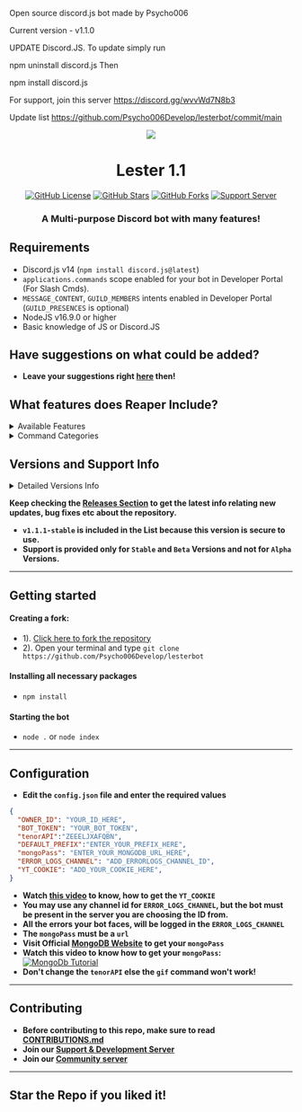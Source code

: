 Open source discord.js bot made by Psycho006

Current version - v1.1.0

UPDATE Discord.JS. To update simply run

npm uninstall discord.js
Then

npm install discord.js

For support, join this server https://discord.gg/wvvWd7N8b3

Update list https://github.com/Psycho006Develop/lesterbot/commit/main




**<p align="center"> <img src="https://cdn.discordapp.com/attachments/1115316773265342555/1115360596502773880/LesterCrest-GTAVee.png" /> </p>**


<h1 align="center"> Lester 1.1  </h1>
<p align="center">
<a href="https://github.com/Psycho006Develop/lesterbot/blob/main/LICENSE"><img alt="GitHub License" src="https://img.shields.io/github/license/Psycho006Develop/lesterbot?style=for-the-badge"></a>
<a href="https://github.com/Psycho006Develop/stargazers"><img alt="GitHub Stars" src="https://img.shields.io/github/stars/Psycho006Develop/lesterbot?style=for-the-badge"></a> 
<a href="https://github.com/Psycho006Develop/lesterbot/network"><img alt="GitHub Forks" src="https://img.shields.io/github/forks/Psycho006Develop/lesterbot?style=for-the-badge"></a>
<a href="https://discord.gg/pk8Ve68UEH"><img alt="Support Server" src="https://img.shields.io/badge/Discord-7289DA?style=for-the-badge&logo=discord&logoColor=white"></a>
</p>
<h3 align="center">A Multi-purpose Discord bot with many features!</h3>



## Requirements
- Discord.js v14 (`npm install discord.js@latest`)
- `applications.commands` scope enabled for your bot in Developer Portal (For Slash Cmds).
- `MESSAGE_CONTENT`, `GUILD_MEMBERS` intents enabled in Developer Portal (`GUILD_PRESENCES` is optional)
- NodeJS v16.9.0 or higher
- Basic knowledge of JS or Discord.JS

## Have suggestions on what could be added?
- **Leave your suggestions right [here](https://github.com/Simpleboy353/REAPER-2.0/discussions/138) then!**

## What features does Reaper Include?

<details><summary>Available Features</summary>

| Features             | Availability |
| -------------------- | ------------ |
| Anti-Link            |     ✅       |
| Autorole             |     ✅       |
| Auto-Mod             |     ✅       |
| Custom Prefix        |     ✅       |
| Database             |     ✅       |
| Welcomer             |     ✅       |
| Logging              |     ✅       |
| Menu(s)              |     ✅       |
| Suggestion System    |     ✅       |
| Slash Commands       |     ✅       |
| Rep System           |     ✅       |
| Verification System  |     ✅       |
| Vote Credits         |     ✅       |
| Notes                |     ✅       |
| Levels               |     ✅       |
| Suggestions          |     ✅       |
| And other stuff, take a look :)      | 

</details>

<details><summary>Command Categories</summary>

| Commands Category      | Availability |
| ---------------------- | ------------ |
| Configuration          |     ✅       |
| Fun                    |     ✅       |
| Image                  |     ✅       |
| Info                   |     ✅       |
| Moderation             |     ✅       |
| Music                  |     ✅       |
| NSFW                   |     ✅       |
| Utilities              |     ✅       |

</details>

## Versions and Support Info

<details><summary>Detailed Versions Info</summary>

|              Lester Versions                           |      Support Status      |
| ------------------------------------------------------ | ------------------------ |
| v1.0.0-beta                                            |         Available        |
| v1.1.0 (Added new commands)                            |         Available        |

</details>

 **Keep checking the [Releases Section]([https://github.com/Psycho006Develop/lesterbot/releases]) to get the latest info relating new updates, bug fixes etc about the repository.**
- **`v1.1.1-stable` is included in the List because this version is secure to use.**
- **Support is provided only for `Stable` and `Beta` Versions and not for `Alpha` Versions.**

---

## Getting started
#### Creating a fork:
- 1). [Click here to fork the repository](https://github.com/Psycho006Develop/lesterbot)
- 2). Open your terminal and type `git clone https://github.com/Psycho006Develop/lesterbot`
#### Installing all necessary packages
- `npm install`
#### Starting the bot
- `node .` or `node index` 

---

## Configuration
- **Edit the `config.json` file and enter the  required values**
```json
{
  "OWNER_ID": "YOUR_ID_HERE",
  "BOT_TOKEN": "YOUR_BOT_TOKEN",
  "tenorAPI":"ZEEELJXAFQBN",
  "DEFAULT_PREFIX":"ENTER_YOUR_PREFIX_HERE",
  "mongoPass": "ENTER_YOUR_MONGODB_URL_HERE",
  "ERROR_LOGS_CHANNEL": "ADD_ERRORLOGS_CHANNEL_ID",
  "YT_COOKIE": "ADD_YOUR_COOKIE_HERE",
}
```
- **Watch [this video](https://youtu.be/BPqJIl34gm8) to know, how to get the `YT_COOKIE`**
- **You may use any channel id for `ERROR_LOGS_CHANNEL`, but the bot must be present in the server you are choosing the ID from.**
- **All the errors your bot faces, will be logged in the `ERROR_LOGS_CHANNEL`**
- **The `mongoPass` must be a `url`**
- **Visit Official [MongoDB Website](https://mongodb.com) to get your `mongoPass`**
- **Watch this video to know how to get your `mongoPass`:**
[![MongoDb Tutorial](http://img.youtube.com/vi/pf-8KA8td88/0.jpg)](http://www.youtube.com/watch?v=pf-8KA8td88 "MongoDB Tutorial")
- **Don't change the `tenorAPI` else the `gif` command won't work!**


---

## Contributing
- **Before contributing to this repo, make sure to read [CONTRIBUTIONS.md](https://github.com/Psycho006Develop/lesterbot/blob/main/CONTRIBUTING.md)**
- **Join our [Support & Development Server](https://discord.gg/pk8Ve68UEH)**
- **Join our [Community server](https://discord.gg/EKVzH5tqhR)**

---

## Star the Repo if you liked it!
